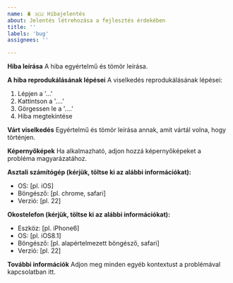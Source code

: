 ```yaml
---
name: 🪲 🇭🇺 Hibajelentés
about: Jelentés létrehozása a fejlesztés érdekében
title: ''
labels: 'bug'
assignees: ''

---
```


**Hiba leírása**
A hiba egyértelmű és tömör leírása.

**A hiba reprodukálásának lépései**
A viselkedés reprodukálásának lépései:

1. Lépjen a '...'
2. Kattintson a '....'
3. Görgessen le a '....'
4. Hiba megtekintése

**Várt viselkedés**
Egyértelmű és tömör leírása annak, amit vártál volna, hogy történjen.

**Képernyőképek**
Ha alkalmazható, adjon hozzá képernyőképeket a probléma magyarázatához.

**Asztali számítógép (kérjük, töltse ki az alábbi információkat):**

- OS: [pl. iOS]
- Böngésző: [pl. chrome, safari]
- Verzió: [pl. 22]

**Okostelefon (kérjük, töltse ki az alábbi információkat):**

- Eszköz: [pl. iPhone6]
- OS: [pl. iOS8.1]
- Böngésző: [pl. alapértelmezett böngésző, safari]
- Verzió: [pl. 22]

**További információk**
Adjon meg minden egyéb kontextust a problémával kapcsolatban itt.
